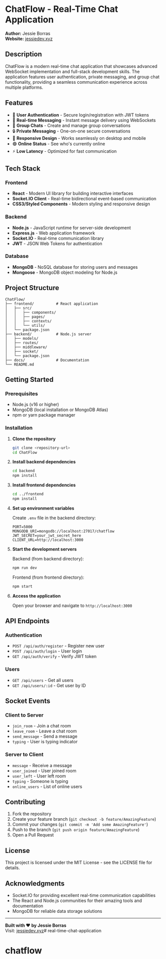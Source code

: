 # ChatFlow - Real-Time Chat Application

**Author:** Jessie Borras  
**Website:** [jessiedev.xyz](https://jessiedev.xyz)

## Description

ChatFlow is a modern real-time chat application that showcases advanced WebSocket implementation and full-stack development skills. The application features user authentication, private messaging, and group chat functionality, providing a seamless communication experience across multiple platforms.

## Features

- 🔐 **User Authentication** - Secure login/registration with JWT tokens
- 💬 **Real-time Messaging** - Instant message delivery using WebSockets
- 👥 **Group Chats** - Create and manage group conversations
- 🔒 **Private Messaging** - One-on-one secure conversations
- 📱 **Responsive Design** - Works seamlessly on desktop and mobile
- 🟢 **Online Status** - See who's currently online
- ⚡ **Low Latency** - Optimized for fast communication

## Tech Stack

### Frontend
- **React** - Modern UI library for building interactive interfaces
- **Socket.IO Client** - Real-time bidirectional event-based communication
- **CSS3/Styled Components** - Modern styling and responsive design

### Backend
- **Node.js** - JavaScript runtime for server-side development
- **Express.js** - Web application framework
- **Socket.IO** - Real-time communication library
- **JWT** - JSON Web Tokens for authentication

### Database
- **MongoDB** - NoSQL database for storing users and messages
- **Mongoose** - MongoDB object modeling for Node.js

## Project Structure

```
ChatFlow/
├── frontend/          # React application
│   ├── src/
│   │   ├── components/
│   │   ├── pages/
│   │   ├── contexts/
│   │   └── utils/
│   └── package.json
├── backend/           # Node.js server
│   ├── models/
│   ├── routes/
│   ├── middleware/
│   ├── socket/
│   └── package.json
├── docs/              # Documentation
└── README.md
```

## Getting Started

### Prerequisites

- Node.js (v16 or higher)
- MongoDB (local installation or MongoDB Atlas)
- npm or yarn package manager

### Installation

1. **Clone the repository**
   ```bash
   git clone <repository-url>
   cd ChatFlow
   ```

2. **Install backend dependencies**
   ```bash
   cd backend
   npm install
   ```

3. **Install frontend dependencies**
   ```bash
   cd ../frontend
   npm install
   ```

4. **Set up environment variables**
   
   Create `.env` file in the backend directory:
   ```env
   PORT=5000
   MONGODB_URI=mongodb://localhost:27017/chatflow
   JWT_SECRET=your_jwt_secret_here
   CLIENT_URL=http://localhost:3000
   ```

5. **Start the development servers**
   
   Backend (from backend directory):
   ```bash
   npm run dev
   ```
   
   Frontend (from frontend directory):
   ```bash
   npm start
   ```

6. **Access the application**
   
   Open your browser and navigate to `http://localhost:3000`

## API Endpoints

### Authentication
- `POST /api/auth/register` - Register new user
- `POST /api/auth/login` - User login
- `GET /api/auth/verify` - Verify JWT token

### Users
- `GET /api/users` - Get all users
- `GET /api/users/:id` - Get user by ID

## Socket Events

### Client to Server
- `join_room` - Join a chat room
- `leave_room` - Leave a chat room
- `send_message` - Send a message
- `typing` - User is typing indicator

### Server to Client
- `message` - Receive a message
- `user_joined` - User joined room
- `user_left` - User left room
- `typing` - Someone is typing
- `online_users` - List of online users

## Contributing

1. Fork the repository
2. Create your feature branch (`git checkout -b feature/AmazingFeature`)
3. Commit your changes (`git commit -m 'Add some AmazingFeature'`)
4. Push to the branch (`git push origin feature/AmazingFeature`)
5. Open a Pull Request

## License

This project is licensed under the MIT License - see the LICENSE file for details.

## Acknowledgments

- Socket.IO for providing excellent real-time communication capabilities
- The React and Node.js communities for their amazing tools and documentation
- MongoDB for reliable data storage solutions

---

**Built with ❤️ by Jessie Borras**  
Visit: [jessiedev.xyz](https://jessiedev.xyz)# real-time-chat-application
# chatflow
